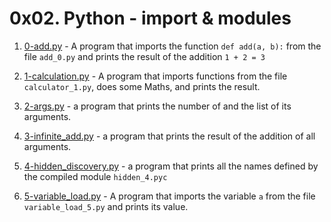 # 0x02. Python - import & modules

1. [0-add.py](./0-add.py) - A program that imports the function ``def add(a, b):`` from the file ``add_0.py`` and prints the result of the addition ``1 + 2 = 3``

2. [1-calculation.py](./1-calculation.py) - A program that imports functions from the file ``calculator_1.py``, does some Maths, and prints the result.

3. [2-args.py](./2-args.py) - a program that prints the number of and the list of its arguments.

4. [3-infinite_add.py](./3-infinite_add.py) - a program that prints the result of the addition of all arguments.

5. [4-hidden_discovery.py](./4-hidden_discovery.py) - a program that prints all the names defined by the compiled module ``hidden_4.pyc``

6. [5-variable_load.py](./5-variable_load.py) - A program that imports the variable ``a`` from the file ``variable_load_5.py`` and prints its value.
